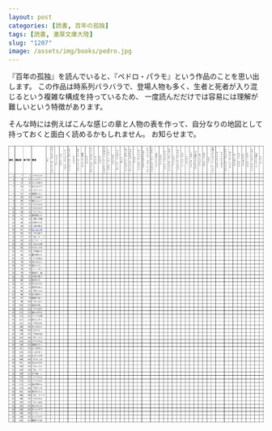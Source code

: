 ```yaml
---
layout: post
categories: [読書, 百年の孤独]
tags: [読書, 激厚文庫大陸]
slug: "1207"
image: /assets/img/books/pedro.jpg
---
```


『百年の孤独』を読んでいると、『ペドロ・パラモ』という作品のことを思い出します。
この作品は時系列バラバラで、登場人物も多く、生者と死者が入り混じるという複雑な構成を持っているため、
一度読んだだけでは容易には理解が難しいという特徴があります。

そんな時には例えばこんな感じの章と人物の表を作って、自分なりの地図として持っておくと面白く読めるかもしれません。
お知らせまで。

![Pedro Map](/assets/img/pedro-map.png)